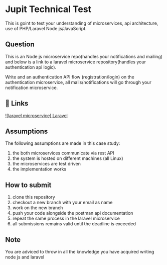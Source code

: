 
# Jupit Technical Test

This is goint to test your understanding of microservices, api architecture, use of PHP/Laravel Node js/JavaScript.


## Question

This is an Node js microservice repo(handles your notifications and mailing) and below is a link to a laravel microservice repository(handles your authentication api logic).

Write and an authentication API flow (registration/login) on the authentication microservice, all mails/notifications will go through your notification microservice.


## 🔗 Links
[![laravel microservice] Laravel ](https://github.com/Jupit-Digital-Service/jupit-laravel-test)
## Assumptions

The following assumptions are made in this case study:
1. the both microservices communicate via rest API
2. the system is hosted on different machines (all Linux)
3. the microservices are test driven
4. the implementation works


## How to submit

1. clone this repository
2. checkout a new branch with your email as name
3. work on the new branch
4. push your code alongside the postman api documentation
5. repeat the same process in the laravel microservice
6. all submissions remains valid until the deadline is exceeded


## Note

You are adviced to throw in all the knowledge you have acquired writing node js and laravel

